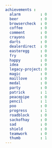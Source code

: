 ```yaml
---
achievements :
  alarm         : 0
  beer          : 0
  browsercheck  : 0
  coffee        : 0
  comment       : 0
  crayons       : 0
  darts         : 0
  dealerdirect  : 0
  easteregg     : 0
  fry           : 0
  happy         : 0
  idea          : 0
  legacy-project: 0
  magic         : 0
  maillove      : 0
  medal         : 0
  party         : 0
  patrick       : 1
  peacepipe     : 0
  pencil        : 1
  poo           : 0
  progress      : 1
  roadblock     : 0
  sackofhay     : 0
  sad           : 0
  shield        : 0
  teamwork      : 0
  thumb         : 1
---
```

